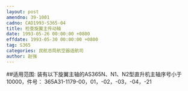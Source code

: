 ```yaml
---
layout: post
amendno: 39-1001
cadno: CAD1993-S365-04
title: 检查旋翼主传动轴
date: 1993-05-26 00:00:00 +0800
effdate: 1993-05-30 00:00:00 +0800
tag: S365
categories: 民航总局航空器适航司
author: 赵强
---
```


##适用范围:
装有以下旋翼主轴的AS365N、N1、N2型直升机主轴序号小于10000，件号：     365A31-1179-00，01，-02，-03，-04，-21

